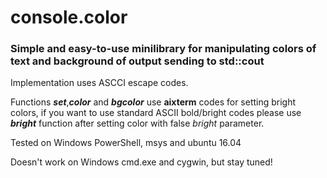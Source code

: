 # console.color

### Simple and easy-to-use minilibrary for manipulating colors of text and background of output sending to std::cout

Implementation uses ASCCI escape codes.

Functions **_set_**,**_color_** and **_bgcolor_** use **aixterm** codes for setting bright colors, if you want to use standard ASCII bold/bright codes please use **_bright_** function after setting color with false _bright_ parameter.


Tested on Windows PowerShell, msys and ubuntu 16.04


Doesn't work on Windows cmd.exe and cygwin, but stay tuned!
